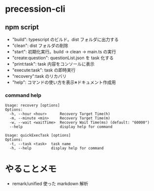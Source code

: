 # precession-cli

## npm script

- "build": typescript のビルド。dist フォルダに出力する
- "clean": dist フォルダの削除
- "start": 初期化実行。build -> clean -> main.ts の実行
- "create:question": questionList.json を task 化する
- "print:task": task 内容をコンソールに表示
- "execute:task": task の即時実行
- "recovery":task のリカバリ
- "help": コマンドの使い方を表示※ドキュメント作成用

### command help

```
Usage: recovery [options]
Options:
  -h, --hour <hour>      Recovery Target Time(h)
  -m, --minute <min>     Recovery Target Time(m)
  -w, --wait <waitTime>  Recovery Wait Time(ms) (default: "60000")
  --help                 display help for command

Usage: quickExecTask [options]
Options:
  -t, --task <task>  task name
  -h, --help         display help for command
```

# やることメモ

- remark/unified 使った markdown 解析
